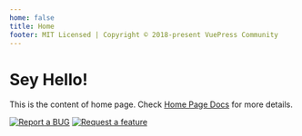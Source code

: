 ```yaml
---
home: false
title: Home
footer: MIT Licensed | Copyright © 2018-present VuePress Community
---
```

# Sey Hello!

This is the content of home page. Check [Home Page Docs][default-theme-home] for more details.



[![Report a BUG](https://img.shields.io/badge/Report%20a%20bug-8e0000?style=for-the-badge)](https://github.com/LibreSign/libresign/issues/new?template=bug_report.yml)
[![Request a feature](https://img.shields.io/badge/Request%20a%20feature-7057ff?style=for-the-badge)](https://github.com/LibreSign/libresign/issues/new?template=request_feature.yml)

[default-theme-home]: https://vuejs.press/reference/default-theme/frontmatter.html#home-page
